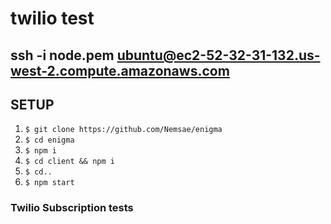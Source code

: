 # twilio test
## ssh -i node.pem ubuntu@ec2-52-32-31-132.us-west-2.compute.amazonaws.com

## SETUP
1. `$ git clone https://github.com/Nemsae/enigma`
2. `$ cd enigma`
3. `$ npm i`
4. `$ cd client && npm i`
5. `$ cd..`
6. `$ npm start`

### Twilio Subscription tests
